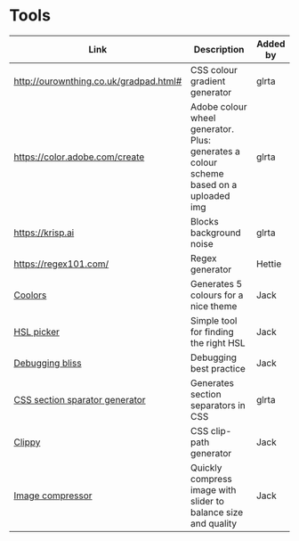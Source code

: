 # Tools

| Link | Description | Added by |
| ---- | ----------- | -------- |
| http://ourownthing.co.uk/gradpad.html# | CSS colour gradient generator | glrta |
| https://color.adobe.com/create | Adobe colour wheel generator. Plus: generates a colour scheme based on a uploaded img | glrta |
| https://krisp.ai | Blocks background noise | glrta |
| https://regex101.com/ | Regex generator | Hettie |
| [Coolors](https://coolors.co/app) | Generates 5 colours for a nice theme | Jack|
| [HSL picker](http://hslpicker.com/) | Simple tool for finding the right HSL | Jack |
| [Debugging bliss](https://vgpena.github.io/debugging-bliss/) | Debugging best practice | Jack |
| [CSS section sparator generator](https://wweb.dev/resources/css-separator-generator) | Generates section separators in CSS | glrta |
|[Clippy](https://bennettfeely.com/clippy/)|CSS clip-path generator|Jack|
|[Image compressor](https://imagecompressor.com/)|Quickly compress image with slider to balance size and quality|Jack|
